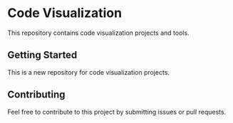 # Code Visualization

This repository contains code visualization projects and tools.

## Getting Started

This is a new repository for code visualization projects.

## Contributing

Feel free to contribute to this project by submitting issues or pull requests.
